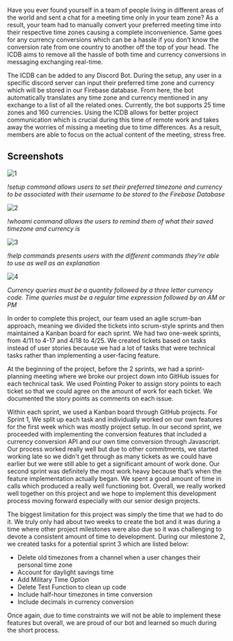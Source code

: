 Have you ever found yourself in a team of people living in different areas of the world and sent a chat for a meeting time only in your team zone? As a result, your team had to manually convert your preferred meeting time into their respective time zones causing a complete inconvenience. Same goes for any currency conversions which can be a hassle if you don’t know the conversion rate from one country to another off the top of your head. The ICDB aims to remove all the hassle of both time and currency conversions in messaging exchanging real-time.

The ICDB can be added to any Discord Bot. During the setup, any user in a specific discord server can input their preferred time zone and currency which will be stored in our Firebase database. From here, the bot automatically translates any time zone and currency mentioned in any exchange to a list of all the related ones. Currently, the bot supports 25 time zones and 160 currencies. Using the ICDB allows for better project communication which is crucial during this time of remote work and takes away the worries of missing a meeting due to time differences. As a result, members are able to focus on the actual content of the meeting, stress free.

## Screenshots
![1](https://user-images.githubusercontent.com/49913087/118015514-5cac7c80-b322-11eb-9e12-dff7deb77e13.png)

*!setup command allows users to set their preferred timezone and currency to be associated with their username to be stored to the Firebase Database*

![2](https://user-images.githubusercontent.com/49913087/118015715-967d8300-b322-11eb-802d-e04d163a056a.png)

*!whoami command allows the users to remind them of what their saved timezone and currency is*

![3](https://user-images.githubusercontent.com/49913087/118015908-ca58a880-b322-11eb-8a57-51a3f5efcd92.png)

*!help commands presents users with the different commands they’re able to use as well as an explanation*

![4](https://user-images.githubusercontent.com/49913087/118016010-e4928680-b322-11eb-8da5-00dff716e2cc.png)

*Currency queries must be a quantity followed by a three letter currency code. Time queries must be a regular time expression followed by an AM or PM*

In order to complete this project, our team used an agile scrum-ban approach, meaning we divided the tickets into scrum-style sprints and then maintained a Kanban board for each sprint. We had two one-week sprints, from 4/11 to 4-17 and 4/18 to 4/25.  We created tickets based on tasks instead of user stories because we had a lot of tasks that were technical tasks rather than implementing a user-facing feature.

At the beginning of the project, before the 2 sprints, we had a sprint-planning meeting where we broke our project down into GitHub issues for each technical task. We used Pointing Poker to assign story points to each ticket so that we could agree on the amount of work for each ticket. We documented the story points as comments on each issue.

Within each sprint, we used a Kanban board through GitHub projects. For Sprint 1, We split up each task and individually worked on our own features for the first week which was mostly project setup. In our second sprint, we proceeded with implementing the conversion features that included a currency conversion API and our own time conversion through Javascript. Our process worked really well but due to other commitments, we started working late so we didn't get through as many tickets as we could have earlier but we were still able to get a significant amount of work done. Our second sprint was definitely the most work heavy because that’s when the feature implementation actually began. We spent a good amount of time in calls which produced a really well functioning bot. Overall, we really worked well together on this project and we hope to implement this development process moving forward especially with our senior design projects.

The biggest limitation for this project was simply the time that we had to do it. We truly only had about two weeks to create the bot and it was during a time where other project milestones were also due so it was challenging to devote a consistent amount of time to development. During our milestone 2, we created tasks for a potential sprint 3 which are listed below:

- Delete old timezones from a channel when a user changes their personal time zone 
- Account for daylight savings time 
- Add Military Time Option
- Delete Test Function to clean up code 
- Include half-hour timezones in time conversion 
- Include decimals in currency conversion 

Once again, due to time constraints we will not be able to implement these features but overall, we are proud of our bot and learned so much during the short process. 
